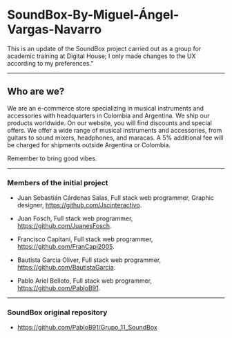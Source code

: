 # SoundBox-By-Miguel-Ángel-Vargas-Navarro

This is an update of the SoundBox project carried out as a group for academic training at Digital House; I only made changes to the UX according to my preferences."

---

## Who are we?

We are an e-commerce store specializing in musical instruments and accessories with headquarters in Colombia and Argentina. We ship our products worldwide. On our website, you will find discounts and special offers. We offer a wide range of musical instruments and accessories, from guitars to sound mixers, headphones, and maracas. A 5% additional fee will be charged for shipments outside Argentina or Colombia.

Remember to bring good vibes.

---

### Members of the initial project

-   Juan Sebastián Cárdenas Salas, Full stack web programmer, Graphic designer, https://github.com/Jscinteractivo.

-   Juan Fosch, Full stack web programmer, https://github.com/JuanesFosch.

-   Francisco Capitani, Full stack web programmer, https://github.com/FranCapi2005.
-   Bautista Garcia Oliver, Full stack web programmer, https://github.com/BautistaGarcia.
-   Pablo Ariel Belloto, Full stack web programmer, https://github.com/PabloB91.

---

### SoundBox original repository

-   https://github.com/PabloB91/Grupo_11_SoundBox
